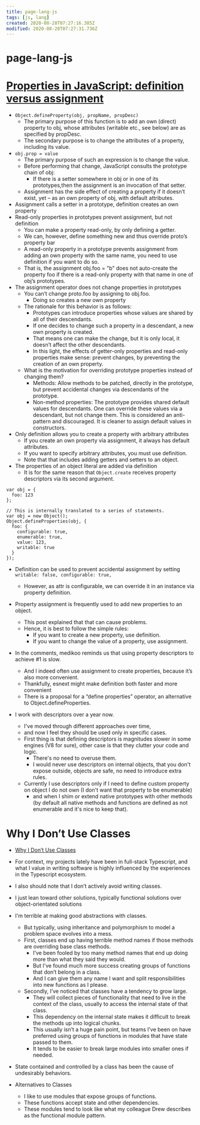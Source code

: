 ```yaml
---
title: page-lang-js
tags: [js, lang]
created: 2020-08-28T07:27:16.385Z
modified: 2020-08-28T07:27:31.736Z
---
```


# page-lang-js

# [Properties in JavaScript: definition versus assignment](https://2ality.com/2012/08/property-definition-assignment.html)

- `Object.defineProperty(obj, propName, propDesc)`
  - The primary purpose of this function is to add an own (direct) property to obj, whose attributes (writable etc., see below) are as specified by propDesc. 
  - The secondary purpose is to change the attributes of a property, including its value.
- `obj.prop = value`
  - The primary purpose of such an expression is to change the value. 
  - Before performing that change, JavaScript consults the prototype chain of obj: 
    - If there is a setter somewhere in obj or in one of its prototypes,then the assignment is an invocation of that setter. 
  - Assignment has the side effect of creating a property if it doesn’t exist, yet – as an own property of obj, with default attributes.
- Assignment calls a setter in a prototype, definition creates an own property
- Read-only properties in prototypes prevent assignment, but not definition
  - You can make a property read-only, by only defining a getter.
  - We can, however, define something new and thus override proto’s property bar
  - A read-only property in a prototype prevents assignment from adding an own property with the same name, you need to use definition if you want to do so. 
  - That is, the assignment obj.foo = "b" does not auto-create the property foo if there is a read-only property with that name in one of obj’s prototypes. 
- The assignment operator does not change properties in prototypes
  - You can’t change proto.foo by assigning to obj.foo. 
    - Doing so creates a new own property
  - The rationale for this behavior is as follows: 
    - Prototypes can introduce properties whose values are shared by all of their descendants. 
    - If one decides to change such a property in a descendant, a new own property is created. 
    - That means one can make the change, but it is only local, it doesn’t affect the other descendants. 
    - In this light, the effects of getter-only properties and read-only properties make sense: prevent changes, by preventing the creation of an own property. 
  - What is the motivation for overriding prototype properties instead of changing them?
    - Methods: Allow methods to be patched, directly in the prototype, but prevent accidental changes via descendants of the prototype.
    - Non-method properties: The prototype provides shared default values for descendants. One can override these values via a descendant, but not change them. This is considered an anti-pattern and discouraged. It is cleaner to assign default values in constructors.
- Only definition allows you to create a property with arbitrary attributes
  - If you create an own property via assignment, it always has default attributes. 
  - If you want to specify arbitrary attributes, you must use definition. 
  - Note that that includes adding getters and setters to an object.
- The properties of an object literal are added via definition
  - It is for the same reason that `Object.create` receives property descriptors via its second argument.

``` JS
var obj = {
  foo: 123
};

// This is internally translated to a series of statements.
var obj = new Object();
Object.defineProperties(obj, {
  foo: {
    configurable: true,
    enumerable: true,
    value: 123,
    writable: true
  }
});
```

- Definition can be used to prevent accidental assignment by setting `writable: false, configurable: true,`
  - However, as attr is configurable, we can override it in an instance via property definition.
- Property assignment is frequently used to add new properties to an object. 
  - This post explained that that can cause problems. 
  - Hence, it is best to follow the simple rules:
    - If you want to create a new property, use definition.
    - If you want to change the value of a property, use assignment.
- In the comments, medikoo reminds us that using property descriptors to achieve #1 is slow. 
  - And I indeed often use assignment to create properties, because it’s also more convenient. 
  - Thankfully, esnext might make definition both faster and more convenient
  - There is a proposal for a “define properties” operator, an alternative to Object.defineProperties. 

- I work with descriptors over a year now. 
  - I've moved through different approaches over time, 
  - and now I feel they should be used only in specific cases.
  - First thing is that defining descriptors is magnitudes slower in some engines (V8 for sure), other case is that they clutter your code and logic. 
    - There's no need to overuse them. 
    - I would never use descriptors on internal objects, that you don't expose outside, objects are safe, no need to introduce extra rules.
  - Currently I use descriptors only if I need to define custom property on object I do not own (I don't want that property to be enumerable) 
    - and when I shim or extend native prototypes with other methods (by default all native methods and functions are defined as not enumerable and it's nice to keep that).

# Why I Don’t Use Classes

- [Why I Don’t Use Classes](https://spin.atomicobject.com/2020/03/12/why-i-dont-use-classes/)

- For context, my projects lately have been in full-stack Typescript, and what I value in writing software is highly influenced by the experiences in the Typescript ecosystem. 
- I also should note that I don’t actively avoid writing classes. 
- I just lean toward other solutions, typically functional solutions over object-orientated solutions

- I'm terrible at making good abstractions with classes. 
  - But typically, using inheritance and polymorphism to model a problem space evolves into a mess. 
  - First, classes end up having terrible method names if those methods are overriding base class methods. 
    - I’ve been fooled by too many method names that end up doing more than what they said they would.
    -  But I’ve found much more success creating groups of functions that don’t belong in a class. 
    -  And I can give them any name I want and split responsibilities into new functions as I please.
  - Secondly, I’ve noticed that classes have a tendency to grow large. 
    - They will collect pieces of functionality that need to live in the context of the class, usually to access the internal state of that class. 
    - This dependency on the internal state makes it difficult to break the methods up into logical chunks.
    - This usually isn’t a huge pain point, but teams I’ve been on have preferred using groups of functions in modules that have state passed to them. 
    - It tends to be easier to break large modules into smaller ones if needed.
- State contained and controlled by a class has been the cause of undesirably behaviors. 

- Alternatives to Classes
  - I like to use modules that expose groups of functions. 
  - These functions accept state and other dependencies. 
  - These modules tend to look like what my colleague Drew describes as the functional module pattern.
